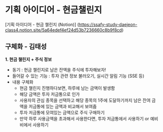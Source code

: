 # 기획 아이디어 - 현금챌린지
[기획 아이디어 - 현금 챌린지 (Notion)] (https://ssafy-study-daejeon-class4.notion.site/5a64edef4ef24d53b7236660c8b9f8cd)
<br />

## 구체화 - 김태성

**1. 현금 챌린지 + 주식 정보**

- 동기 : 현금 챌린지로 남은 잔액을 주식에 투자해보자!
- 들어갈 수 있는 기능 : 투자 관련 정보 불러오기, 실시간 알림 기능 (SSE 등)
- 내용 구체화
    - 현금 챌린지 진행하다보면, 하루에 남는 금액이 발생함
    - 해당 금액은 투자 저금통으로 인가
    - 사용자의 관심 종목을 선택하고 해당 종목의 1주에 도달하기까지 남은 잔여 금액을 저금통에 있는 금액과 비교해서 보여줌
    - 투자 저금통에 모여있는 금액으로 주식 구매하기
    - 만약 하루 사용금액을 초과해서 사용한다면, 투자 저금통에서 사용하기 or 예비비에서 사용하기
<br />
